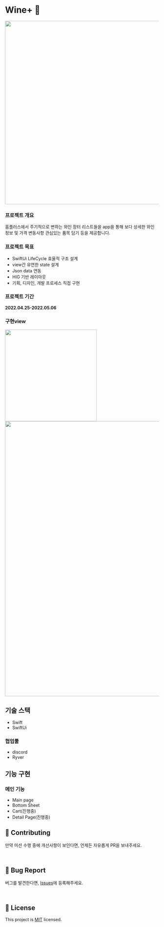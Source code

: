 # Wine+ 🍷
<img src="https://velog.velcdn.com/images/park_kyo_su/post/265bdf27-6eb9-414e-bfb1-1a875f968a43/image.png" width="600"/>

### 프로젝트 개요
홈플러스에서 주기적으로 변하는 와인 장터 리스트들을
app을 통해 보다 상세한 와인 정보 및 가격 변동사항
관심있는 품목 담기 등을 제공합니다.

### 프로젝트 목표
- SwiftUi LifeCycle 효율적 구조 설계
- view간 유연한 state 설계
- Json data 연동
- HIG 기반 레이아웃
- 기획, 디자인, 개발 프로세스 직접 구현

### 프로젝트 기간

**2022.04.25-2022.05.06**

### 구현view
<!-- ![Simulator Screen Recording - iPhone 13 - 2022-05-06 at 13 17 34](https://user-images.githubusercontent.com/77766769/167066206-949b0fde-0cdd-4072-9687-b33dc2a5f110.gif) -->
<img src="https://user-images.githubusercontent.com/77766769/167066206-949b0fde-0cdd-4072-9687-b33dc2a5f110.gif" width="300"/>
<img src="https://velog.velcdn.com/images/park_kyo_su/post/5e76ce54-9e5b-4268-b10b-b8835c5dee1b/image.png" width="900"/>

## 기술 스택
- Swift
- SwiftUi

### 협업툴

- discord
- Ryver

## 기능 구현

### 메인 기능

- Main page
- Bottom Sheet
- Cart(진행중)
- Detail Page(진행중)


## 👏 Contributing

만약 미션 수행 중에 개선사항이 보인다면, 언제든 자유롭게 PR을 보내주세요.

<br/>

## 🐞 Bug Report

버그를 발견한다면, [Issues](qkr0454@gmail.com)에 등록해주세요.

<br/>

## 📝 License

This project is [MIT](https://github.com/SPACE-DEV-CLUB/SPACE_DEV_CLUB_FRONT/blob/develop/LICENSE.md) licensed.
